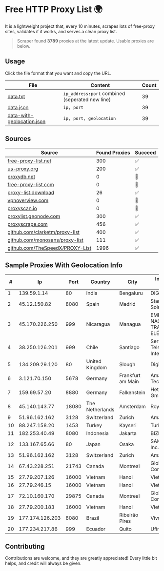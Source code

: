 
# Free HTTP Proxy List 🌍

It is a lightweight project that, every 10 minutes, scrapes lots of free-proxy sites, validates if it works, and serves a clean proxy list.


> Scraper found **3789** proxies at the latest update. Usable proxies are below.

## Usage

Click the file format that you want and copy the URL.


|File|Content|Count|
|----|-------|-----|
|[data.txt](https://raw.githubusercontent.com/themiralay/Proxy-List-World/master/data.txt)|`ip_address:port` combined (seperated new line)|39|
|[data.json](https://raw.githubusercontent.com/themiralay/Proxy-List-World/master/data.json)|`ip, port`|39|
|[data-with-geolocation.json](https://raw.githubusercontent.com/themiralay/Proxy-List-World/master/data-with-geolocation.json)|`ip, port, geolocation`|39|

## Sources

|Source|Found Proxies|Succeed|
|------|-------------|-------|
|[free-proxy-list.net](https://free-proxy-list.net)|300|✅|
|[us-proxy.org](https://www.us-proxy.org)|200|✅|
|[proxydb.net](http://proxydb.net)|0|🚫|
|[free-proxy-list.com](https://free-proxy-list.com/?page=&port=&type%5B%5D=http&type%5B%5D=https&up_time=0&search=Search)|0|🚫|
|[proxy-list.download](https://www.proxy-list.download/HTTP)|26|✅|
|[vpnoverview.com](https://vpnoverview.com/privacy/anonymous-browsing/free-proxy-servers)|0|🚫|
|[proxyscan.io](https://www.proxyscan.io)|0|🚫|
|[proxylist.geonode.com](https://proxylist.geonode.com/api/proxy-list?limit=300&page=1&sort_by=lastChecked&sort_type=desc&protocols=http,https)|300|✅|
|[proxyscrape.com](https://api.proxyscrape.com/v2/?request=displayproxies&protocol=http&timeout=10000&country=all&ssl=all&anonymity=all)|456|✅|
|[github.com/clarketm/proxy-list](https://raw.githubusercontent.com/clarketm/proxy-list/master/proxy-list-raw.txt)|400|✅|
|[github.com/monosans/proxy-list](https://raw.githubusercontent.com/monosans/proxy-list/main/proxies/http.txt)|111|✅|
|[github.com/TheSpeedX/PROXY-List](https://raw.githubusercontent.com/TheSpeedX/PROXY-List/master/http.txt)|1996|✅|


## Sample Proxies With Geolocation Info

|#|Ip|Port|Country|City|Internet Service Provider|
|-|--|----|-------|----|-------------------------|
|1|139.59.1.14|80|India|Bengaluru|DIGITALOCEAN|
|2|45.12.150.82|8080|Spain|Madrid|Stark Industries Solutions LTD|
|3|45.170.226.250|999|Nicaragua|Managua|EMPRESA NACIONAL DE TRANSMISIÓN ELÉCTRICA|
|4|38.250.126.201|999|Chile|Santiago|Servicios De Telecomunicaciones Intercable Ltda.|
|5|134.209.29.120|80|United Kingdom|Slough|DigitalOcean, LLC|
|6|3.121.70.150|5678|Germany|Frankfurt am Main|Amazon Technologies Inc.|
|7|159.69.57.20|8880|Germany|Falkenstein|Hetzner Online GmbH|
|8|45.140.143.77|18080|The Netherlands|Amsterdam|RoyaleHosting BV|
|9|51.96.162.162|3128|Switzerland|Zurich|Amazon.com, Inc.|
|10|88.247.158.20|1453|Turkey|Kayseri|TurkTelecom|
|11|182.253.40.49|8080|Indonesia|Jakarta|BIZNET|
|12|133.167.65.66|80|Japan|Osaka|SAKURA Internet Inc.|
|13|51.96.162.162|3128|Switzerland|Zurich|Amazon.com, Inc.|
|14|67.43.228.251|21743|Canada|Montreal|GloboTech Communications|
|15|27.79.207.126|16000|Vietnam|Hanoi|Viettel Corporation|
|16|27.79.246.15|16000|Vietnam|Hanoi|Viettel Corporation|
|17|72.10.160.170|29875|Canada|Montreal|GloboTech Communications|
|18|27.79.200.183|16000|Vietnam|Hanoi|Viettel Corporation|
|19|177.174.126.203|8080|Brazil|Ribeirão Pires|Vivo|
|20|177.234.217.86|999|Ecuador|Quito|Ufinet Panama S.A.|



## Contributing

Contributions are welcome, and they are greatly appreciated! Every
little bit helps, and credit will always be given.

